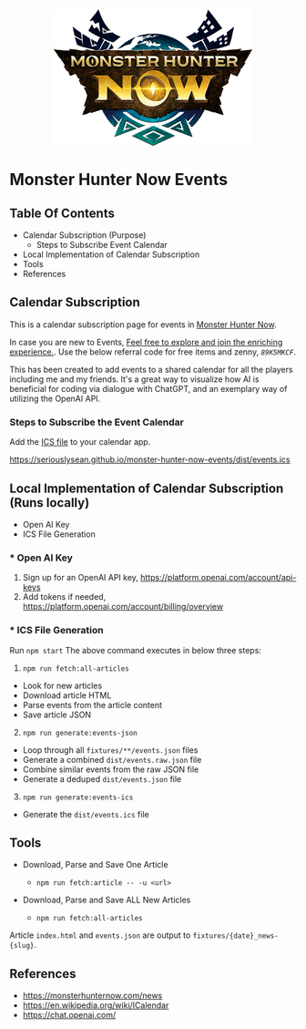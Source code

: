 <p align="center">
  <img
    src="./assets/monster-hunter-now-logo.png"
    alt="Monster Hunter Now Logo" />
</p>

# Monster Hunter Now Events
## Table Of Contents
* Calendar Subscription (Purpose)
  - Steps to Subscribe Event Calendar <br>
* Local Implementation of Calendar Subscription <br>
* Tools <br>
* References 

## Calendar Subscription
This is a calendar subscription page for events in [Monster Hunter Now](https://monsterhunternow.com/).

In case you are new to Events, [Feel free to explore and join the enriching experience.](https://apps.apple.com/us/app/monster-hunter-now/id6445906110). Use the below referral code for free items and zenny, *`89K5MKCF`*.

This has been created to add events to a shared calendar for all the players including me and my friends. It's a great way to visualize how AI is beneficial for coding via dialogue with ChatGPT, and an exemplary way of utilizing the OpenAI API. 

### Steps to Subscribe the Event Calendar

Add the [ICS file](https://seriouslysean.github.io/monster-hunter-now-events/dist/events.ics) to your calendar app.


https://seriouslysean.github.io/monster-hunter-now-events/dist/events.ics


## Local Implementation of Calendar Subscription (Runs locally)
* Open AI Key <br>
* ICS File Generation

### * Open AI Key
  1. Sign up for an OpenAI API key, https://platform.openai.com/account/api-keys
  2. Add tokens if needed, https://platform.openai.com/account/billing/overview

### * ICS File Generation
Run `npm start`
The above command executes in below three steps:
1. `npm run fetch:all-articles`
  - Look for new articles
  - Download article HTML
  - Parse events from the article content
  - Save article JSON
2. `npm run generate:events-json`
  - Loop through all `fixtures/**/events.json` files
  - Generate a combined `dist/events.raw.json` file
  - Combine similar events from the raw JSON file
  - Generate a deduped `dist/events.json` file
3. `npm run generate:events-ics`
  - Generate the `dist/events.ics` file

## Tools

* Download, Parse and Save One Article
  - `npm run fetch:article -- -u <url>`

* Download, Parse and Save ALL New Articles
  - `npm run fetch:all-articles`

Article `index.html` and `events.json` are output to `fixtures/{date}_news-{slug}`.

## References

- https://monsterhunternow.com/news
- https://en.wikipedia.org/wiki/ICalendar
- https://chat.openai.com/
